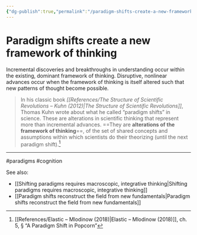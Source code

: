 ```yaml
---
{"dg-publish":true,"permalink":"/paradigm-shifts-create-a-new-framework-of-thinking/"}
---
```


# Paradigm shifts create a new framework of thinking

Incremental discoveries and breakthroughs in understanding occur within the existing, dominant framework of thinking. Disruptive, nonlinear advances occur when the framework of thinking is itself altered such that new patterns of thought become possible.

> In his classic book *[[References/The Structure of Scientific Revolutions – Kuhn (2012)\|The Structure of Scientific Revolutions]]*, Thomas Kuhn wrote about what he called “paradigm shifts” in science. These are alterations in scientific thinking that represent more than incremental advances. ==They are **alterations of the framework of thinking**==, of the set of shared concepts and assumptions within which scientists do their theorizing (until the next paradigm shift).[^1]

---
#paradigms #cognition 

See also:
- [[Shifting paradigms requires macroscopic, integrative thinking\|Shifting paradigms requires macroscopic, integrative thinking]]
- [[Paradigm shifts reconstruct the field from new fundamentals\|Paradigm shifts reconstruct the field from new fundamentals]]

[^1]: [[References/Elastic – Mlodinow (2018)\|Elastic – Mlodinow (2018)]], ch. 5, § “A Paradigm Shift in Popcorn”